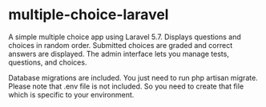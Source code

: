 # multiple-choice-laravel
A simple multiple choice app using Laravel 5.7. Displays questions and choices in random order. Submitted choices are graded and correct answers are displayed. The admin interface lets you manage tests, questions, and choices.

Database migrations are included. You just need to run php artisan migrate.
Please note that .env file is not included. So you need to create that file which is specific to your environment.
